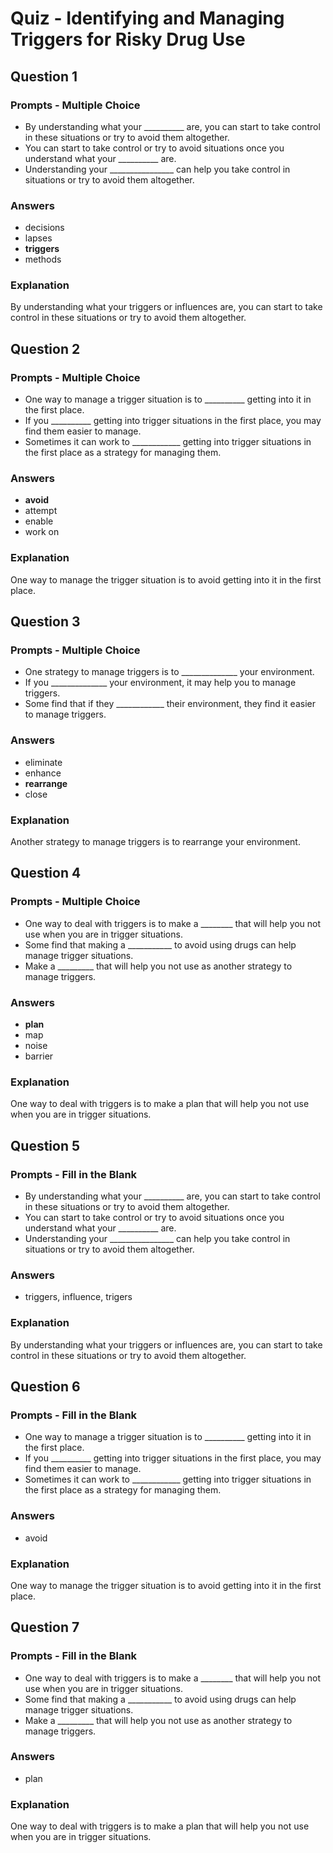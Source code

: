 # Quiz - Identifying and Managing Triggers for Risky Drug Use

## Question 1

### Prompts - Multiple Choice
+ By understanding what your __________ are, you can start to take control in these situations or try to avoid them altogether.
+ You can start to take control or try to avoid situations once you understand what your __________ are.
+ Understanding your ________________ can help you take control in situations or try to avoid them altogether.

### Answers
+ decisions
+ lapses
+ __triggers__
+ methods

### Explanation
By understanding what your triggers or influences are, you can start to take control in these situations or try to avoid them altogether.

## Question 2

### Prompts - Multiple Choice
+ One way to manage a trigger situation is to __________ getting into it in the first place.
+ If you __________ getting into trigger situations in the first place, you may find them easier to manage.
+ Sometimes it can work to ____________ getting into trigger situations in the first place as a strategy for managing them.

### Answers
+ __avoid__
+ attempt
+ enable
+ work on

### Explanation
One way to manage the trigger situation is to avoid getting into it in the first place.

## Question 3

### Prompts - Multiple Choice
+ One strategy to manage triggers is to ______________ your environment.
+ If you ______________ your environment, it may help you to manage triggers.
+ Some find that if they ____________ their environment, they find it easier to manage triggers.

### Answers
+ eliminate
+ enhance
+ __rearrange__
+ close

### Explanation
Another strategy to manage triggers is to rearrange your environment.

## Question 4

### Prompts - Multiple Choice
+ One way to deal with triggers is to make a ________ that will help you not use when you are in trigger situations.
+ Some find that making a ___________ to avoid using drugs can help manage trigger situations.
+ Make a _________ that will help you not use as another strategy to manage triggers.

### Answers
+ __plan__
+ map
+ noise
+ barrier

### Explanation
One way to deal with triggers is to make a plan that will help you not use when you are in trigger situations. 

## Question 5

### Prompts - Fill in the Blank
+ By understanding what your __________ are, you can start to take control in these situations or try to avoid them altogether.
+ You can start to take control or try to avoid situations once you understand what your __________ are.
+ Understanding your ________________ can help you take control in situations or try to avoid them altogether.

### Answers
+ triggers, influence, trigers

### Explanation
By understanding what your triggers or influences are, you can start to take control in these situations or try to avoid them altogether.

## Question 6

### Prompts - Fill in the Blank
+ One way to manage a trigger situation is to __________ getting into it in the first place.
+ If you __________ getting into trigger situations in the first place, you may find them easier to manage.
+ Sometimes it can work to ____________ getting into trigger situations in the first place as a strategy for managing them.

### Answers
+ avoid

### Explanation
One way to manage the trigger situation is to avoid getting into it in the first place.

## Question 7

### Prompts - Fill in the Blank
+ One way to deal with triggers is to make a ________ that will help you not use when you are in trigger situations.
+ Some find that making a ___________ to avoid using drugs can help manage trigger situations.
+ Make a _________ that will help you not use as another strategy to manage triggers.

### Answers
+ plan

### Explanation
One way to deal with triggers is to make a plan that will help you not use when you are in trigger situations.


